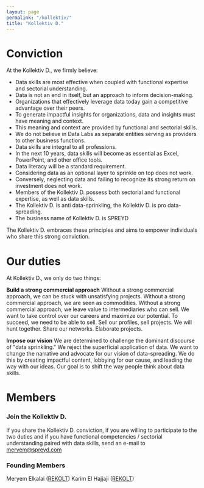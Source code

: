 ```yaml
---
layout: page
permalink: "/kollektiv/"
title: "Kollektiv D."
---
```

# Conviction
At the Kollektiv D., we firmly believe:
 - Data skills are most effective when coupled with functional expertise and sectorial understanding.
 - Data is not an end in itself, but an approach to inform decision-making.
 - Organizations that effectively leverage data today gain a competitive advantage over their peers.
 - To generate impactful insights for organizations, data and insights must have meaning and context.
 - This meaning and context are provided by functional and sectorial skills.
 - We do not believe in Data Labs as separate entities serving as providers to other business functions.
 - Data skills are integral to all professions.
 - In the next 10 years, data skills will become as essential as Excel, PowerPoint, and other office tools. 
 - Data literacy will be a standard requirement.
 - Considering data as an optional layer to sprinkle on top does not work.
 - Conversely, neglecting data and failing to recognize its strong return on investment does not work.
 - Members of the Kollektiv D. possess both sectorial and functional expertise, as well as data skills.
 - The Kollektiv D. is anti data-sprinkling, the Kollektiv D. is pro data-spreading.
 - The business name of Kollektiv D. is SPREYD
 
The Kollektiv D. embraces these principles and aims to empower individuals who share this strong conviction.

# Our duties
At Kollektiv D., we only do two things:

**Build a strong commercial approach**
Without a strong commercial approach, we can be stuck with unsatisfying projects.
Without a strong commercial approach, we are seen as commodities.
Without a strong commercial approach, we leave value to intermediaries who can sell.
We want to take control over our careers and maximize our potential.
To succeed, we need to be able to sell. Sell our profiles, sell projects. 
We will hunt together. Share our networks. Elaborate projects.

**Impose our vision**
We are determined to challenge the dominant discourse of "data sprinkling." 
We reject the superficial application of data.
We want to change the narrative and advocate for our vision of data-spreading. 
We do this by creating impactful content, lobbying for our cause, and leading the way with our ideas. 
Our goal is to shift the way people think about data skills.

# Members
### Join the Kollektiv D.
If you share the Kollektiv D. conviction, if you are willing to participate to the two duties and if you have functional competencies / sectorial understanding paired with data skills, send an e-mail to meryem@spreyd.com
### Founding Members
Meryem Elkalai ([REKOLT](rekolt.co))
Karim El Hajjaji ([REKOLT](rekolt.co))
